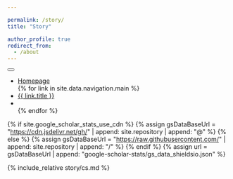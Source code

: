 ```yaml
---

permalink: /story/
title: "Story"

author_profile: true
redirect_from: 
  - /about
---
```

<div class="masthead">
  <div class="masthead__inner-wrap">
    <div class="masthead__menu">
      <nav id="site-nav" class="greedy-nav">
        <button><div class="navicon"></div></button>
        <ul class="visible-links">
          <li class="masthead__menu-item masthead__menu-item--lg masthead__menu-home-item"><a href="{{ site.url }}">Homepage</a></li>
          {% for link in site.data.navigation.main %}
            <li class="masthead__menu-item"><a href="{{ site.url }}{{ link.url }}">{{ link.title }}</a></li>
			<li class="masthead__menu-item"><a href="{{ domain }}{{ link.url }}"></a></li>
          {% endfor %}
		</ul>
        <ul class="hidden-links hidden"></ul>
      </nav>
    </div>
  </div>
</div>

{% if site.google_scholar_stats_use_cdn %}
{% assign gsDataBaseUrl = "https://cdn.jsdelivr.net/gh/" | append: site.repository | append: "@" %}
{% else %}
{% assign gsDataBaseUrl = "https://raw.githubusercontent.com/" | append: site.repository | append: "/" %}
{% endif %}
{% assign url = gsDataBaseUrl | append: "google-scholar-stats/gs_data_shieldsio.json" %}

<span class='anchor' id='about-me'></span>



<!--If you like the template of this homepage, welcome to star and fork my open-sourced template version [AcadHomepage ![](https://img.shields.io/github/stars/RayeRen/acad-homepage.github.io?style=social)](https://github.com/RayeRen/acad-homepage.github.io).-->
<!-- excerpt: ""-->

{% include_relative story/cs.md %}
